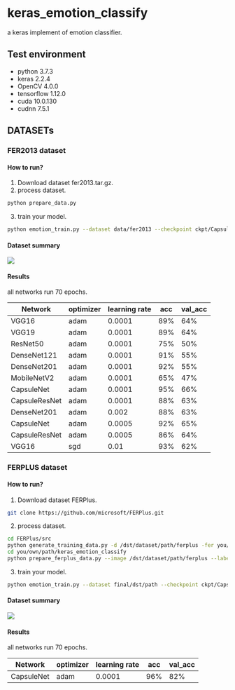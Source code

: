# keras_emotion_classify
a keras implement of emotion classifier.


## Test environment
* python 3.7.3
* keras 2.2.4
* OpenCV 4.0.0
* tensorflow 1.12.0
* cuda 10.0.130
* cudnn 7.5.1

## DATASETs

### FER2013 dataset

#### How to run?
1. Download dataset fer2013.tar.gz.
2. process dataset.
```sh
python prepare_data.py
```
3. train your model.
```sh
python emotion_train.py --dataset data/fer2013 --checkpoint ckpt/CapsuleNet -b 128 --network CapsuleNet
```


#### Dataset summary
![](https://github.com/YouYouExcellent/keras_emotion_classify/blob/master/fer2013_summary.png)


#### Results

all networks run 70 epochs.

| Network		| optimizer	| learning rate	| acc	| val_acc	|
| --------- | --------- | ------------- | --- | ------- |
| VGG16			| adam		| 0.0001			| 89%	| 64%		|
| VGG19			| adam		| 0.0001			| 89%	| 64%		|
| ResNet50		| adam		| 0.0001			| 75%	| 50%		|
| DenseNet121	| adam		| 0.0001			| 91%	| 55%		|
| DenseNet201	| adam		| 0.0001			| 92%	| 55%		|
| MobileNetV2	| adam		| 0.0001			| 65%	| 47%		|
| CapsuleNet		| adam		| 0.0001			| 95%	| 66%		|
| CapsuleResNet	| adam		| 0.0001			| 88%	| 63%			|
| DenseNet201	| adam		| 0.002			| 88%	| 63%		|
| CapsuleNet		| adam		| 0.0005			| 92%	| 65%		|
| CapsuleResNet	| adam		| 0.0005			| 86%	| 64%		|
| VGG16			| sgd		| 0.01			|93%	| 62%		|

### FERPLUS dataset

#### How to run?
1. Download dataset FERPlus.
```sh
git clone https://github.com/microsoft/FERPlus.git
```
2. process dataset.
```sh
cd FERPlus/src
python generate_training_data.py -d /dst/dataset/path/ferplus -fer you/fer2013/dataset/path/fer2013.csv -ferplus ../fer2013new.csv
cd you/own/path/keras_emotion_classify
python prepare_ferplus_data.py --image /dst/dataset/path/ferplus --label FERPlus/data --dst final/dst/path

```
3. train your model.
```sh
python emotion_train.py --dataset final/dst/path --checkpoint ckpt/CapsuleNet -b 128 --network CapsuleNet
```


#### Dataset summary
![](https://github.com/YouYouExcellent/keras_emotion_classify/blob/master/ferplus_summary.png)


#### Results

all networks run 70 epochs.

| Network		| optimizer	| learning rate	| acc	| val_acc	|
| --------- | --------- | ------------- | --- | ------- |
| CapsuleNet	| adam		| 0.0001		| 96%	| 82%		|

